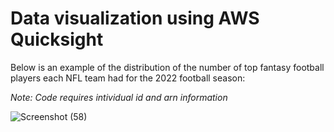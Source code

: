 # Data visualization using AWS Quicksight
Below is an example of the distribution of the number of top fantasy football players each NFL team had for the 2022 football season:

_Note: Code requires intividual id and arn information_

![Screenshot (58)](https://github.com/ralphg1002/Fantasy-Football-Visualization/assets/85131323/7cc50070-6b7e-4c7b-a959-bf6624701758)
